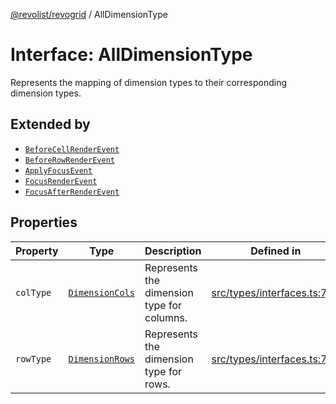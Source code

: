 [@revolist/revogrid](README.md) / AllDimensionType

# Interface: AllDimensionType

Represents the mapping of dimension types to their corresponding dimension types.

## Extended by

- [`BeforeCellRenderEvent`](Interface.BeforeCellRenderEvent.md)
- [`BeforeRowRenderEvent`](Interface.BeforeRowRenderEvent.md)
- [`ApplyFocusEvent`](Interface.ApplyFocusEvent.md)
- [`FocusRenderEvent`](Interface.FocusRenderEvent.md)
- [`FocusAfterRenderEvent`](Interface.FocusAfterRenderEvent.md)

## Properties

| Property | Type | Description | Defined in |
| ------ | ------ | ------ | ------ |
| `colType` | [`DimensionCols`](TypeAlias.DimensionCols.md) | Represents the dimension type for columns. | [src/types/interfaces.ts:734](https://github.com/revolist/revogrid/blob/60c4961e100e626252b5238bec5f6c11285d15d0/src/types/interfaces.ts#L734) |
| `rowType` | [`DimensionRows`](TypeAlias.DimensionRows.md) | Represents the dimension type for rows. | [src/types/interfaces.ts:729](https://github.com/revolist/revogrid/blob/60c4961e100e626252b5238bec5f6c11285d15d0/src/types/interfaces.ts#L729) |
